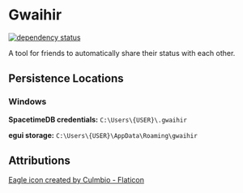 # Gwaihir

[![dependency status](https://deps.rs/repo/github/omegajak/gwaihir/status.svg)](https://deps.rs/repo/github/omegajak/gwaihir)

A tool for friends to automatically share their status with each other.

## Persistence Locations

### Windows
**SpacetimeDB credentials:** `C:\Users\{USER}\.gwaihir`

**egui storage:** `C:\Users\{USER}\AppData\Roaming\gwaihir`

## Attributions
[Eagle icon created by Culmbio - Flaticon](https://www.flaticon.com/free-icons/eagle)